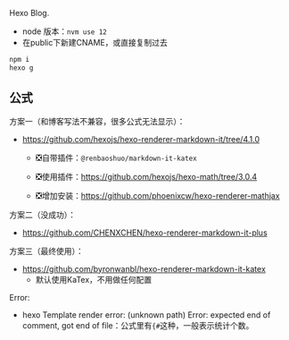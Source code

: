 Hexo Blog.



- node 版本：`nvm use 12`
- 在public下新建CNAME，或直接复制过去

```bash
npm i
hexo g
```



## 公式

方案一（和博客写法不兼容，很多公式无法显示）：

- https://github.com/hexojs/hexo-renderer-markdown-it/tree/4.1.0

    - ❎自带插件：`@renbaoshuo/markdown-it-katex`

    - ❎使用插件：https://github.com/hexojs/hexo-math/tree/3.0.4
    - ❎增加安装：https://github.com/phoenixcw/hexo-renderer-mathjax



方案二（没成功）：

- https://github.com/CHENXCHEN/hexo-renderer-markdown-it-plus





方案三（最终使用）：

- https://github.com/byronwanbl/hexo-renderer-markdown-it-katex
    - 默认使用KaTex，不用做任何配置




Error:

- hexo Template render error: (unknown path) Error: expected end of comment, got end of file：公式里有`{#`这种，一般表示统计个数。
